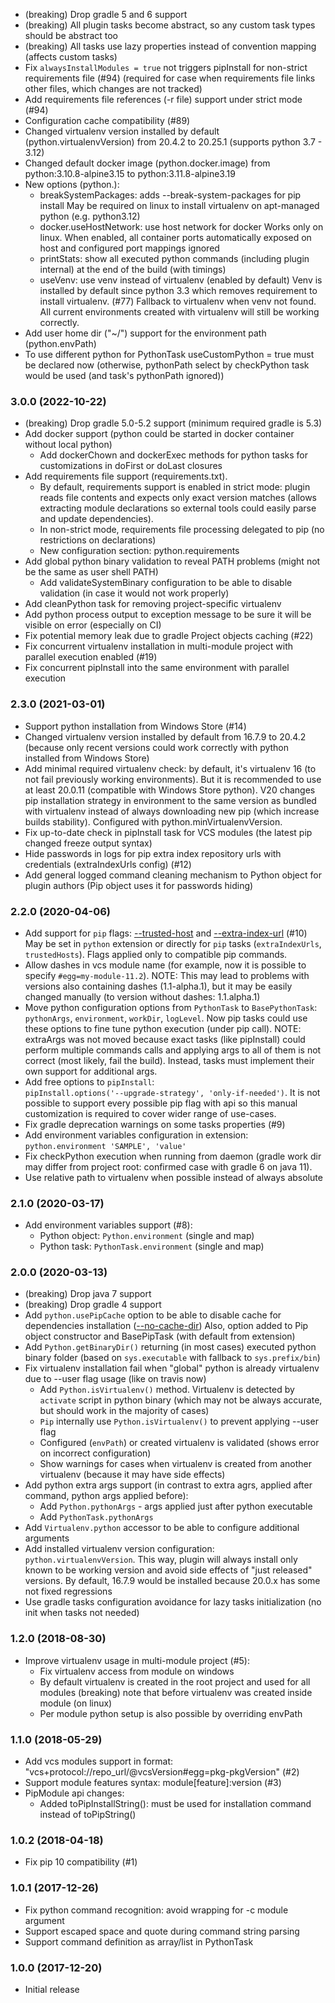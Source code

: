 * (breaking) Drop gradle 5 and 6 support
* (breaking) All plugin tasks become abstract, so any custom task types should be abstract too
* (breaking) All tasks use lazy properties instead of convention mapping (affects custom tasks)
* Fix `alwaysInstallModules = true` not triggers pipInstall for non-strict requirements file (#94)
  (required for case when requirements file links other files, which changes are not tracked) 
* Add requirements file references (-r file) support under strict mode (#94) 
* Configuration cache compatibility (#89)
* Changed virtualenv version installed by default (python.virtualenvVersion) from 20.4.2 to 20.25.1
  (supports python 3.7 - 3.12)
* Changed default docker image (python.docker.image) from python:3.10.8-alpine3.15 to python:3.11.8-alpine3.19
* New options (python.):
  - breakSystemPackages: adds --break-system-packages for pip install
    May be required on linux to install virtualenv on apt-managed python (e.g. python3.12)
  - docker.useHostNetwork: use host network for docker 
     Works only on linux. When enabled, all container ports automatically exposed on host 
     and configured port mappings ignored 
  - printStats: show all executed python commands (including plugin internal) at the end of the build (with timings)
  - useVenv: use venv instead of virtualenv (enabled by default)
    Venv is installed by default since python 3.3 which removes requirement to install virtualenv. (#77) 
    Fallback to virtualenv when venv not found. All current environments created with virtualenv
    will still be working correctly.
* Add user home dir ("~/") support for the environment path (python.envPath)  
* To use different python for PythonTask useCustomPython = true must be declared now
  (otherwise, pythonPath select by checkPython task would be used (and task's pythonPath ignored))

### 3.0.0 (2022-10-22)
* (breaking) Drop gradle 5.0-5.2 support (minimum required gradle is 5.3)
* Add docker support (python could be started in docker container without local python)
  - Add dockerChown and dockerExec methods for python tasks for customizations in doFirst or doLast closures 
* Add requirements file support (requirements.txt).
  - By default, requirements support is enabled in strict mode:
    plugin reads file contents and expects only exact version matches (allows extracting module declarations
    so external tools could easily parse and update dependencies).
  - In non-strict mode, requirements file processing delegated to pip (no restrictions on declarations)
  - New configuration section: python.requirements
* Add global python binary validation to reveal PATH problems (might not be the same as user shell PATH)
  - Add validateSystemBinary configuration to be able to disable validation (in case it would not work properly)
* Add cleanPython task for removing project-specific virtualenv
* Add python process output to exception message to be sure it will be visible on error (especially on CI)
* Fix potential memory leak due to gradle Project objects caching (#22)
* Fix concurrent virtualenv installation in multi-module project with parallel execution enabled (#19)
* Fix concurrent pipInstall into the same environment with parallel execution

### 2.3.0 (2021-03-01)
* Support python installation from Windows Store (#14)
* Changed virtualenv version installed by default from 16.7.9 to 20.4.2
  (because only recent versions could work correctly with python installed from Windows Store)
* Add minimal required virtualenv check: by default, it's virtualenv 16 (to not fail previously working environments). 
  But it is recommended to use at least 20.0.11 (compatible with Windows Store python). V20 changes pip installation
  strategy in environment to the same version as bundled with virtualenv instead of always downloading new pip (which increase builds stability).
  Configured with python.minVirtualenvVersion. 
* Fix up-to-date check in pipInstall task for VCS modules (the latest pip changed freeze output syntax)
* Hide passwords in logs for pip extra index repository urls with credentials (extraIndexUrls config) (#12)
* Add general logged command cleaning mechanism to Python object for plugin authors (Pip object uses it for passwords hiding)

### 2.2.0 (2020-04-06)
* Add support for `pip` flags: [--trusted-host](https://pip.pypa.io/en/stable/reference/pip/#trusted-host) 
  and [--extra-index-url](https://pip.pypa.io/en/stable/reference/pip_install/#install-extra-index-url) (#10)
  May be set in `python` extension or directly for `pip` tasks (`extraIndexUrls`, `trustedHosts`). 
  Flags applied only to compatible pip commands.
* Allow dashes in vcs module name (for example, now it is possible to specify `#egg=my-module-11.2`).
  NOTE: This may lead to problems with versions also containing dashes (1.1-alpha.1), but
  it may be easily changed manually (to version without dashes: 1.1.alpha.1)
* Move python configuration options from `PythonTask` to `BasePythonTask`:
  `pythonArgs`, `environment`, `workDir`, `logLevel`. Now pip tasks could use 
  these options to fine tune python execution (under pip call).
  NOTE: extraArgs was not moved because exact tasks (like pipInstall) could perform
  multiple commands calls and applying args to all of them is not correct (most likely, fail the build).
  Instead, tasks must implement their own support for additional args.
* Add free options to `pipInstall`:  
  `pipInstall.options('--upgrade-strategy', 'only-if-needed')`.
  It is not possible to support every possible pip flag with api so this manual customization
  is required to cover wider range of use-cases.
* Fix gradle deprecation warnings on some tasks properties (#9)
* Add environment variables configuration in extension: `python.environment 'SAMPLE', 'value'`
* Fix checkPython execution when running from daemon (gradle work dir may differ from project root:
  confirmed case with gradle 6 on java 11).
* Use relative path to virtualenv when possible instead of always absolute          

### 2.1.0 (2020-03-17)
* Add environment variables support (#8):
    - Python object: `Python.environment` (single and map)
    - Python task: `PythonTask.environment` (single and map)

### 2.0.0 (2020-03-13)
* (breaking) Drop java 7 support
* (breaking) Drop gradle 4 support
* Add `python.usePipCache` option to be able to disable cache for dependencies installation 
    ([--no-cache-dir](https://pip.pypa.io/en/stable/reference/pip_install/#caching))
  Also, option added to Pip object constructor and BasePipTask (with default from extension)
* Add `Python.getBinaryDir()` returning (in most cases) executed python binary folder
    (based on `sys.executable` with fallback to `sys.prefix/bin`)
* Fix virtualenv installation fail when "global" python is already virtualenv due to --user flag usage 
  (like on travis now)
    - Add `Python.isVirtualenv()` method. Virtualenv is detected by `activate` script in python binary 
      (which may not be always accurate, but should work in the majority of cases)
    - `Pip` internally use `Python.isVirtualenv()` to prevent applying --user flag 
    - Configured (`envPath`) or created virtualenv is validated (shows error on incorrect configuration)
    - Show warnings for cases when virtualenv is created from another virtualenv (because it may have side effects)
* Add python extra args support (in contrast to extra agrs, applied after command, python args applied before):
    - Add `Python.pythonArgs` -  args applied just after python executable
    - Add `PythonTask.pythonArgs`   
* Add `Virtualenv.python` accessor to be able to configure additional arguments
* Add installed virtualenv version configuration: `python.virtualenvVersion`. This way, plugin will 
    always install only known to be working version and avoid side effects of "just released" 
    versions. By default, 16.7.9 would be installed because 20.0.x has some not fixed regressions
* Use gradle tasks configuration avoidance for lazy tasks initialization (no init when tasks not needed)                    

### 1.2.0 (2018-08-30)
* Improve virtualenv usage in multi-module project (#5):
    - Fix virtualenv access from module on windows
    - By default virtualenv is created in the root project and used for all modules
        (breaking) note that before virtualenv was created inside module (on linux)
    - Per module python setup is also possible by overriding envPath

### 1.1.0 (2018-05-29)
* Add vcs modules support in format: "vcs+protocol://repo_url/@vcsVersion#egg=pkg-pkgVersion" (#2)
* Support module features syntax: module\[feature]:version (#3)
* PipModule api changes:
    - Added toPipInstallString(): must be used for installation command instead of toPipString()  

### 1.0.2 (2018-04-18)
* Fix pip 10 compatibility (#1)

### 1.0.1 (2017-12-26)
* Fix python command recognition: avoid wrapping for -c module argument
* Support escaped space and quote during command string parsing
* Support command definition as array/list in PythonTask 

### 1.0.0 (2017-12-20)
* Initial release